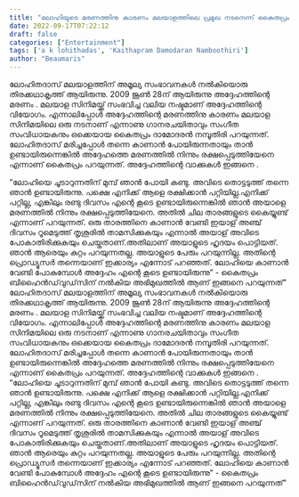 ```yaml
---
title: "ലോഹിയുടെ മരണത്തിനു കാരണം മലയാളത്തിലെ പ്രമുഖ നടനെന്ന് കൈതപ്രം"
date: 2022-09-17T07:22:12
draft: false
categories: ["Entertainment"]
tags: ['a k lohithadas', 'Kaithapram Damodaran Namboothiri']
author: "Beaumaris"
---
```


ലോഹിതദാസ് മലയാളത്തിന് അമൂല്യ സംഭാവനകൾ നൽകിയൊരു തിരക്കഥാകൃത്ത് ആയിരുന്നു. 2009 ജൂണ്‍ 28ന് ആയിരുന്നു അദ്ദേഹത്തിന്റെ മരണം . മലയാള സിനിമയ്ക്ക് സംഭവിച്ച വലിയ നഷ്ടമാണ് അദ്ദേഹത്തിന്റെ വിയോഗം. എന്നാലിപ്പോൾ അദ്ദേഹത്തിന്റെ മരണത്തിനു കാരണം മലയാള സിനിമയിലെ ഒരു നടനാണ് എന്നാണു ഗാനരചയിതാവും സംഗീത സംവിധായകനും ഒക്കെയായ കൈതപ്രം ദാമോദരൻ നമ്പൂതിരി പറയുന്നത്. ലോഹിതദാസ് മരിച്ചപ്പോള്‍ തന്നെ കാണാന്‍ പോയിരുന്നതായും താന്‍ ഉണ്ടായിരുന്നെങ്കില്‍ അദ്ദേഹത്തെ മരണത്തില്‍ നിന്നും രക്ഷപ്പെടുത്തിയേനെ എന്നാണ് കൈതപ്രം പറയുന്നത്. അദ്ദേഹത്തിന്റെ വാക്കുകൾ ഇങ്ങനെ .

”ലോഹിയെ ചൂടാറുന്നതിന് മുമ്പ് ഞാന്‍ പോയി കണ്ടു. അവിടെ തൊട്ടടുത്ത് തന്നെ ഞാന്‍ ഉണ്ടായിരുന്നു. പക്ഷെ എനിക്ക് ആളെ രക്ഷിക്കാന്‍ പറ്റിയില്ല.എനിക്ക് പറ്റില്ല, എങ്കിലും രണ്ടു ദിവസം എന്റെ കൂടെ ഉണ്ടായിരുന്നെങ്കില്‍ ഞാന്‍ അയാളെ മരണത്തില്‍ നിന്നും രക്ഷപ്പെടുത്തിയേനെ. അതില്‍ ചില താരങ്ങളുടെ കൈയ്യുണ്ട് എന്നാണ് പറയുന്നത്. ഒരു താരത്തിനെ കാണാന്‍ വേണ്ടി ഇയാള് അഞ്ച് ദിവസം റൂമെടുത്ത് തൃശൂരില്‍ താമസിക്കുകയും എന്നാല്‍ അയാള് അവിടെ പോകാതിരിക്കുകയും ചെയ്തതാണ്.അതിലാണ് അയാളുടെ ഹൃദയം പൊട്ടിയത്. ഞാന്‍ ആരെയും കുറ്റം പറയുന്നതല്ല. അയാളുടെ പേരും പറയുന്നില്ല. അതിന്റെ പ്രൊഡ്യൂസര്‍ തന്നെയാണ് ഇക്കാര്യം എന്നോട് പറഞ്ഞത്. ലോഹിയെ കാണാന്‍ വേണ്ടി പോകുമ്പോള്‍ അദ്ദേഹം എന്റെ കൂടെ ഉണ്ടായിരുന്നു” - കൈതപ്രം ബിഹൈന്‍ഡ്‌വുഡ്‌സിന് നല്‍കിയ അഭിമുഖത്തില്‍ ആണ് ഇങ്ങനെ പറയുന്നത്"
ലോഹിതദാസ് മലയാളത്തിന് അമൂല്യ സംഭാവനകൾ നൽകിയൊരു തിരക്കഥാകൃത്ത് ആയിരുന്നു. 2009 ജൂണ്‍ 28ന് ആയിരുന്നു അദ്ദേഹത്തിന്റെ മരണം . മലയാള സിനിമയ്ക്ക് സംഭവിച്ച വലിയ നഷ്ടമാണ് അദ്ദേഹത്തിന്റെ വിയോഗം. എന്നാലിപ്പോൾ അദ്ദേഹത്തിന്റെ മരണത്തിനു കാരണം മലയാള സിനിമയിലെ ഒരു നടനാണ് എന്നാണു ഗാനരചയിതാവും സംഗീത സംവിധായകനും ഒക്കെയായ കൈതപ്രം ദാമോദരൻ നമ്പൂതിരി പറയുന്നത്. ലോഹിതദാസ് മരിച്ചപ്പോള്‍ തന്നെ കാണാന്‍ പോയിരുന്നതായും താന്‍ ഉണ്ടായിരുന്നെങ്കില്‍ അദ്ദേഹത്തെ മരണത്തില്‍ നിന്നും രക്ഷപ്പെടുത്തിയേനെ എന്നാണ് കൈതപ്രം പറയുന്നത്. അദ്ദേഹത്തിന്റെ വാക്കുകൾ ഇങ്ങനെ . ”ലോഹിയെ ചൂടാറുന്നതിന് മുമ്പ് ഞാന്‍ പോയി കണ്ടു. അവിടെ തൊട്ടടുത്ത് തന്നെ ഞാന്‍ ഉണ്ടായിരുന്നു. പക്ഷെ എനിക്ക് ആളെ രക്ഷിക്കാന്‍ പറ്റിയില്ല.എനിക്ക് പറ്റില്ല, എങ്കിലും രണ്ടു ദിവസം എന്റെ കൂടെ ഉണ്ടായിരുന്നെങ്കില്‍ ഞാന്‍ അയാളെ മരണത്തില്‍ നിന്നും രക്ഷപ്പെടുത്തിയേനെ. അതില്‍ ചില താരങ്ങളുടെ കൈയ്യുണ്ട് എന്നാണ് പറയുന്നത്. ഒരു താരത്തിനെ കാണാന്‍ വേണ്ടി ഇയാള് അഞ്ച് ദിവസം റൂമെടുത്ത് തൃശൂരില്‍ താമസിക്കുകയും എന്നാല്‍ അയാള് അവിടെ പോകാതിരിക്കുകയും ചെയ്തതാണ്.അതിലാണ് അയാളുടെ ഹൃദയം പൊട്ടിയത്. ഞാന്‍ ആരെയും കുറ്റം പറയുന്നതല്ല. അയാളുടെ പേരും പറയുന്നില്ല. അതിന്റെ പ്രൊഡ്യൂസര്‍ തന്നെയാണ് ഇക്കാര്യം എന്നോട് പറഞ്ഞത്. ലോഹിയെ കാണാന്‍ വേണ്ടി പോകുമ്പോള്‍ അദ്ദേഹം എന്റെ കൂടെ ഉണ്ടായിരുന്നു” - കൈതപ്രം ബിഹൈന്‍ഡ്‌വുഡ്‌സിന് നല്‍കിയ അഭിമുഖത്തില്‍ ആണ് ഇങ്ങനെ പറയുന്നത്"
